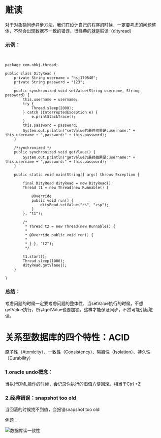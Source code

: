# 赃读

   对于对象额同步异步方法，我们在设计自己的程序的时候，一定要考虑的问题整体，不然会出现数据不一致的错误，很经典的就是赃读（dityread）

### 示例：

​    

```
package com.nbkj.thread;

public class DityRead {
	private String username = "hsj179540";
	private String password = "123";

	public synchronized void setValue(String username, String password) {
		this.username = username;
		try {
			Thread.sleep(2000);
		} catch (InterruptedException e) {
			e.printStackTrace();
		}
		this.password = password;
		System.out.println("setValue的最终结果是:username:" + this.username + ",password:" + this.password);
	}
	
	/*synchronized */
	public synchronized void getVlaue() {
		System.out.println("getValue的最终结果是:username:" + this.username + ",password:" + this.password);
	}

	public static void main(String[] args) throws Exception {

		final DityRead dityRead = new DityRead();
		Thread t1 = new Thread(new Runnable() {

			@Override
			public void run() {
				dityRead.setValue("zs", "zsp");
			}
		}, "t1");

		/*
		 * Thread t2 = new Thread(new Runnable() {
		 * 
		 * @Override public void run() {
		 * 
		 * } }, "t2");
		 */

		t1.start();
		Thread.sleep(1000);
		dityRead.getVlaue();
	}

}
```



### 总结：

​    考虑问题的时候一定要考虑问题的整体性，当setValue执行的时候，不想getValue执行，所以getValue也要加锁，这样才能保证同步，不然可能引起赃读。



# 关系型数据库的四个特性：ACID

  原子性（Atomicity）、一致性（Consistency）、隔离性（Isolation）、持久性（Durability） 

### 1.oracle undo概念：

   当执行DML操作的时候，会记录你执行的旧值方便回滚。相当于Ctrl +Z



### 2.经典错误：snapshot too old

   当回滚的时候找不到值，会报错snapshot too old



例题：

![数据库读一致性](https://github.com/LoveBingBing/MDBOOK/blob/master/%E5%9B%BE%E7%89%87/%E4%B8%80%E8%87%B4%E6%80%A7%E8%AF%BB.png)